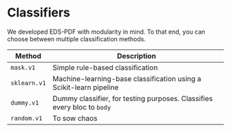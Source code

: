 # Classifiers

We developed EDS-PDF with modularity in mind. To that end, you can choose between multiple classification methods.

| Method       | Description                                                             |
| ------------ | ----------------------------------------------------------------------- |
| `mask.v1`    | Simple rule-based classification                                        |
| `sklearn.v1` | Machine-learning-base classification using a Scikit-learn pipeline      |
| `dummy.v1`   | Dummy classifier, for testing purposes. Classifies every bloc to `body` |
| `random.v1`  | To sow chaos                                                            |
